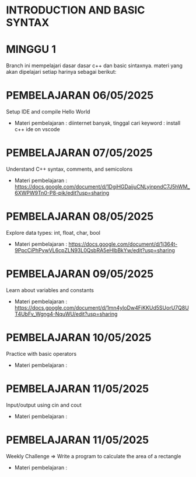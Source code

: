 # INTRODUCTION AND BASIC SYNTAX
# MINGGU 1

Branch ini mempelajari dasar dasar c++ dan basic sintaxnya.
materi yang akan dipelajari setiap harinya sebagai berikut:

# PEMBELAJARAN 06/05/2025
Setup IDE and compile Hello World
- Materi pembelajaran   : diinternet banyak, tinggal cari keyword : install c++ ide on vscode
# PEMBELAJARAN 07/05/2025
Understand C++ syntax, comments, and semicolons
- Materi pembelajaran   : https://docs.google.com/document/d/1DgiHGDaijuCNLyjnpndC7J5hWM_6XWPW9Tn0-P8-pik/edit?usp=sharing

# PEMBELAJARAN 08/05/2025
Explore data types: int, float, char, bool
- Materi pembelajaran   : https://docs.google.com/document/d/1j364t-9PpcCiPhPywVL6cpZLN93L0QsbRA5eHlbBkYw/edit?usp=sharing

# PEMBELAJARAN 09/05/2025
Learn about variables and constants
- Materi pembelajaran   : https://docs.google.com/document/d/1mn4yIoDw4FiKKUd5SUorU7Q8UT4UbFv_Wgng4-NquWU/edit?usp=sharing

# PEMBELAJARAN 10/05/2025
Practice with basic operators
- Materi pembelajaran   : 

# PEMBELAJARAN 11/05/2025
Input/output using cin and cout
- Materi pembelajaran   : 

# PEMBELAJARAN 11/05/2025
Weekly Challenge => Write a program to calculate the area of a rectangle
- Materi pembelajaran   :